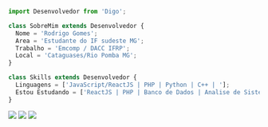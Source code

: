 ```js
import Desenvolvedor from 'Digo';

class SobreMim extends Desenvolvedor {
  Nome = 'Rodrigo Gomes';
  Area = 'Estudante do IF sudeste MG';
  Trabalho = 'Emcomp / DACC IFRP';
  Local = 'Cataguases/Rio Pomba MG';
}

class Skills extends Desenvolvedor {
  Linguagens = ['JavaScript/ReactJS | PHP | Python | C++ | '];
  Estou Estudando = ['ReactJS | PHP | Banco de Dados | Analise de Sistemas | NodeJS'];
}
```
<p align="left">
  <a href="#" alt="Gmail">
  <img src="https://img.shields.io/badge/-Gmail-FF0000?style=flat-square&labelColor=FF0000&logo=gmail&logoColor=white&link=kamplayshd@gmail.com" /></a>
  
  <a href="#" alt="Facebook">
  <img src="https://img.shields.io/badge/-Facebook-3b5998?style=flat-square&labelColor=3b5998&logo=facebook&logoColor=white&link=https://www.facebook.com/rodrigo.malaquias.737/"/></a>

  <a href="#" alt="Instagram">
  <img src="https://img.shields.io/badge/-Instagram-DF0174?style=flat-square&labelColor=DF0174&logo=instagram&logoColor=white&link=https://www.instagram.com/thesamedigo/"/></a>
</p>  
